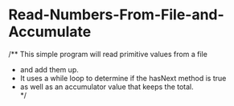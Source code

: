 Read-Numbers-From-File-and-Accumulate
=====================================

/**  This simple program will read primitive values from a file
* and add them up.   
* It uses a while loop to determine if the hasNext method is true  
* as well as an accumulator value that keeps the total.  
*/

